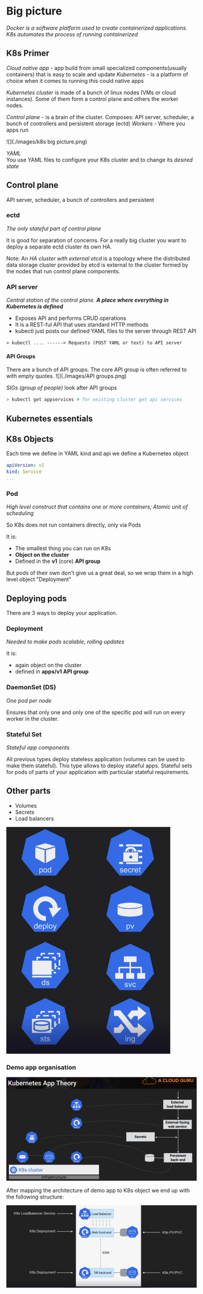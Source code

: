 # Big picture

*Docker is a software platform used to create containerized applications. K8s automates the process of running
containerized*

## K8s Primer

*Cloud native app* - app build from small specialized components(usually containers) that is easy to scale and update
*Kubernetes* - is a platform of choice when it comes to running this could native apps

*Kubernetes cluster* is made of a bunch of linux nodes (VMs or cloud instances). Some of them form a control plane and
others the worker nodes.

*Control plane* - is a brain of the cluster. Composes: API server, scheduler, a bunch of controllers and persistent
storage (ectd)
*Workers* - Where you apps run

![](./images/k8s big picture.png)

*YAML*  
You use YAML files to configure your K8s cluster and to change its *desired state*

## Control plane

API server, scheduler, a bunch of controllers and persistent

### ectd

*The only stateful part of control plane*

It is good for separation of concerns.
For a really big cluster you want to deploy a separate ectd cluster its own HA.

Note:
An *HA cluster with external etcd* is a topology where the distributed data storage cluster provided by etcd is external
to the cluster formed by the nodes that run control plane components.

### API server

*Central station of the control plane. **A place where everything in Kubernetes is defined***

* Exposes API and performs CRUD operations
* It is a REST-ful API that uses standard HTTP methods
* kubectl just posts our defined YAML files to the server through REST API

```text
> kubectl .... ------> Requests (POST YAML or text) to API server
```

#### API Groups

There are a bunch of API groups. The core API group is often referred to with empty quotes.
![](./images/API groups.png)

*SIGs (group of people)* look after API groups

```bash
> kubectl get appservices # for existing cluster get api services
```

## Kubernetes essentials

## K8s Objects

Each time we define in YAML kind and api we define a Kubernetes object

```yaml
apiVersion: v1
kind: Service
...
```

### Pod

*High level construct that contains one or more containers; Atomic unit of scheduling*

So K8s does not run containers directly, only via Pods

It is:

* The smallest thing you can run on K8s
* **Object on the cluster**
* Defined in the **v1** (core) **API group**

But pods of their own don't give us a great deal, so we wrap them in a high level object "Deployment"

## Deploying pods

There are 3 ways to deploy your application.

### Deployment

*Needed to make pods scalable, rolling updates*

It is:

* again object on the cluster
* defined in **apps/v1 API group**

### DaemonSet (DS)

*One pod per node*

Ensures that only one and only one of the specific pod will run on every worker in the cluster.

### Stateful Set

*Stateful app components*

All previous types deploy stateless application (volumes can be used to make them stateful). This type allows to deploy
stateful apps.
Stateful sets for pods of parts of your application with particular stateful requirements.

## Other parts

* Volumes
* Secrets
* Load balancers

<img height="600" src="./images/API overview.png"/>

### Demo app organisation

![](./images/App%20organisation.png)

After mapping the architecture of demo app to K8s object we end up with the following structure:

![](./images/Intro%20app%20architecture.png)